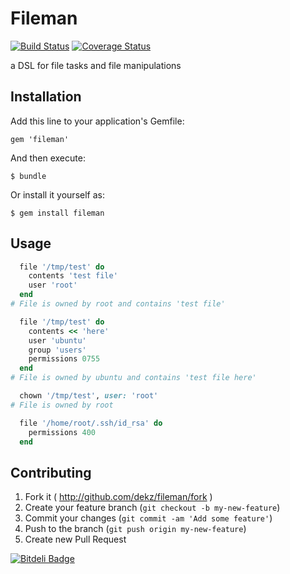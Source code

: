 # Fileman
[![Build Status](https://travis-ci.org/dekz/fileman.png?branch=master)](https://travis-ci.org/dekz/fileman) [![Coverage Status](https://coveralls.io/repos/dekz/fileman/badge.png?branch=master)](https://coveralls.io/r/dekz/fileman?branch=master)

a DSL for file tasks and file manipulations

## Installation

Add this line to your application's Gemfile:

    gem 'fileman'

And then execute:

    $ bundle

Or install it yourself as:

    $ gem install fileman

## Usage

```ruby
  file '/tmp/test' do
    contents 'test file'
    user 'root'
  end
# File is owned by root and contains 'test file'

  file '/tmp/test' do
    contents << 'here'
    user 'ubuntu'
    group 'users'
    permissions 0755
  end
# File is owned by ubuntu and contains 'test file here'

  chown '/tmp/test', user: 'root'
# File is owned by root

  file '/home/root/.ssh/id_rsa' do
    permissions 400
  end

```

## Contributing

1. Fork it ( http://github.com/dekz/fileman/fork )
2. Create your feature branch (`git checkout -b my-new-feature`)
3. Commit your changes (`git commit -am 'Add some feature'`)
4. Push to the branch (`git push origin my-new-feature`)
5. Create new Pull Request


[![Bitdeli Badge](https://d2weczhvl823v0.cloudfront.net/dekz/fileman/trend.png)](https://bitdeli.com/free "Bitdeli Badge")


